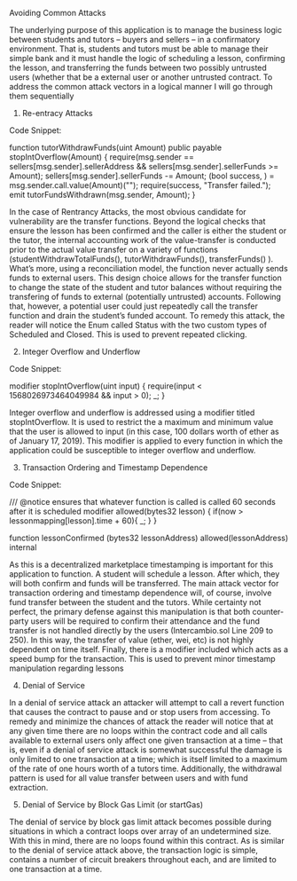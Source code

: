 Avoiding Common Attacks

The underlying purpose of this application is to manage the business logic between students and tutors – buyers and sellers – in a confirmatory environment. That is, students and tutors must be able to manage their simple bank and it must handle the logic of scheduling a lesson, confirming the lesson, and transferring the funds between two possibly untrusted users (whether that be a external user or another untrusted contract. To address the common attack vectors in a logical manner I will go through them sequentially

   1. Re-entracy Attacks

Code Snippet:

function tutorWithdrawFunds(uint Amount) public payable stopIntOverflow(Amount) {
        require(msg.sender == sellers[msg.sender].sellerAddress && sellers[msg.sender].sellerFunds >= Amount);
        sellers[msg.sender].sellerFunds -= Amount;
        (bool success, ) = msg.sender.call.value(Amount)("");
        require(success, "Transfer failed.");
        emit tutorFundsWithdrawn(msg.sender, Amount);
    }

In the case of Rentrancy Attacks, the most obvious candidate for vulnerability are the transfer functions. Beyond the logical checks that ensure the lesson has been confirmed and the caller is either the student or the tutor, the internal accounting work of the value-transfer is conducted prior to the actual value transfer on a variety of functions (studentWithdrawTotalFunds(), tutorWithdrawFunds(), transferFunds() ). What’s more, using a reconciliation model, the function never actually sends funds to external users. This design choice allows for the transfer function to change the state of the student and tutor balances without requiring the transfering of funds to external (potentially untrusted) accounts. Following that, however, a potential user could just repeatedly call the transfer function and drain the student’s funded account. To remedy this attack, the reader will notice the Enum called Status with the two custom types of Scheduled and Closed. This is used to prevent repeated clicking.

   2. Integer Overflow and Underflow

Code Snippet:

 modifier stopIntOverflow(uint input) {
        require(input < 1568026973464049984 && input > 0); 
        _;
    }


Integer overflow and underflow is addressed using a modifier titled stopIntOverflow. It is used to restrict the a maximum and minimum value that the user is allowed to input (in this case, 100 dollars worth of ether as of January 17, 2019). This modifier is applied to every function in which the application could be susceptible to integer overflow and underflow. 


   3. Transaction Ordering and Timestamp Dependence

Code Snippet:

 /// @notice ensures that whatever function is called is called 60 seconds after it is scheduled
    modifier allowed(bytes32 lesson) {
                if(now > lessonmapping[lesson].time + 60){
                        _;
                }
        }

 function lessonConfirmed (bytes32 lessonAddress) allowed(lessonAddress) internal 

As this is a decentralized marketplace timestamping is important for this application to function. A student will schedule a lesson. After which, they will both confirm and funds will be transferred. The main attack vector for transaction ordering and timestamp dependence will, of course, involve fund transfer between the student and the tutors. While certainty not perfect, the primary defense against this manipulation is that both counter-party users will be required to confirm their attendance and the fund transfer is not handled directly by the users (Intercambio.sol Line 209 to 250). In this way, the transfer of value (ether, wei, etc) is not highly dependent on time itself. Finally, there is a modifier included which acts as a speed bump for the transaction. This is used to prevent minor timestamp manipulation regarding lessons

   4. Denial of Service

In a denial of service attack an attacker will attempt to call a revert function that causes the contract to pause and or stop users from accessing. To remedy and minimize the chances of attack the reader will notice that at any given time there are no loops within the contract code and all calls available to external users only affect one given transaction at a time – that is, even if a denial of service attack is somewhat successful the damage is only limited to one transaction at a time; which is itself limited to a maximum of the rate of one hours worth of a tutors time. Additionally, the withdrawal pattern is used for all value transfer between users and with fund extraction. 

   5. Denial of Service by Block Gas Limit (or startGas)

The denial of service by block gas limit attack becomes possible during situations in which a contract loops over array of an undetermined size. With this in mind, there are no loops found within this contract. As is similar to the denial of service attack above, the transaction logic is simple, contains a number of circuit breakers throughout each, and are limited to one transaction at a time. 
     

